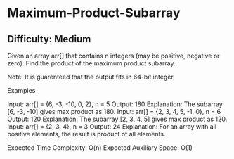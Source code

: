 # Maximum-Product-Subarray

## Difficulty: Medium
Given an array arr[] that contains n integers (may be positive, negative or zero). Find the product of the maximum product subarray.

Note: It is guarenteed that the output fits in 64-bit integer.

Examples

Input: arr[] = {6, -3, -10, 0, 2}, n = 5
Output: 180
Explanation:  The subarray [6, -3, -10] gives max product as 180.
Input: arr[] = {2, 3, 4, 5, -1, 0}, n = 6
Output: 120
Explanation: The subarray [2, 3, 4, 5] gives max product as 120.
Input: arr[] = {2, 3, 4}, n = 3
Output: 24
Explanation: For an array with all positive elements, the result is product of all elements.

Expected Time Complexity: O(n)
Expected Auxiliary Space: O(1)

